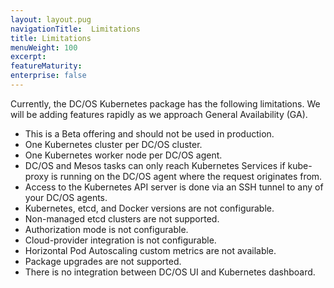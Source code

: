 ```yaml
---
layout: layout.pug
navigationTitle:  Limitations
title: Limitations
menuWeight: 100
excerpt:
featureMaturity:
enterprise: false
---
```


<!-- This source repo for this topic is https://github.com/mesosphere/dcos-kubernetes -->

Currently, the DC/OS Kubernetes package has the following limitations.
We will be adding features rapidly as we approach General Availability (GA).

* This is a Beta offering and should not be used in production.
* One Kubernetes cluster per DC/OS cluster.
* One Kubernetes worker node per DC/OS agent.
* DC/OS and Mesos tasks can only reach Kubernetes Services if kube-proxy is running on the DC/OS agent where the request originates from.
* Access to the Kubernetes API server is done via an SSH tunnel to any of your DC/OS agents.
* Kubernetes, etcd, and Docker versions are not configurable.
* Non-managed etcd clusters are not supported.
* Authorization mode is not configurable.
* Cloud-provider integration is not configurable.
* Horizontal Pod Autoscaling custom metrics are not available.
* Package upgrades are not supported.
* There is no integration between DC/OS UI and Kubernetes dashboard.
